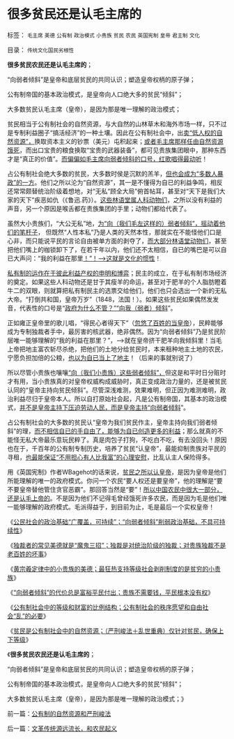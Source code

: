 # 很多贫民还是认毛主席的

标签： `毛主席` `美德` `公有制` `政治模式` `小贵族` `贫民` `农民` `英国宪制` `皇帝` `君主制` `文化` 

目录： `传统文化国民劣根性`

**很多贫民农民还是认毛主席的**；

“向弱者倾斜”是皇帝和底层贫民的共同认识；塑造皇帝权柄的原子弹；

公有制帝国的基本政治模式，是皇帝向人口绝大多的贫民“倾斜”；

大多数贫民认毛主席（皇帝），是因为那是唯一理解的政治模式；

贫民相当于公有制社会的自然资源，与大自然的山林草木和海外市场一样，只不过是专制利益圈子“搞活经济”的一种土壤。因此在公有制社会中，出[卖“低人权的自然资源”，](../../../2011/10/23/占用了国家的土地，贪污了自已的生命.md)换取资本主义的钞票（美元）屯积起来；[或者毛主席那样任由自然资源饿死](../../../2011/1/21/香港模式和日本鬼子“人肉开采”.md)，而出口宝贵的粮食换取“宝贵的武器装备”，都可见贵族集团眼中，那种东西才是“真正的价值”。[而偏偏如毛主席向弱者倾斜的口号，红歌唱得最动听](../../../2011/11/10/君主常见的美德和美国的扩张本性.md)！

占公有制社会绝大多数的贫民，大多数时侯是沉默的羔羊，[但也会成为“多数人暴政”的一方](../../../2010/5/20/泰国动乱原因他信均贫富的多数人暴政.md)。他们之所以沦为“自然资源”，其一是不懂得为自已的利益争鸣，相反还常常颇替统治阶级着想地，对“无私“顾全大局”俯首帖耳，甚至对“天下是我们大家的天下”疾恶如仇（《鲁迅.药》）。[这些林语堂属人科动物们](http://hi.baidu.com/darthchn/blog/item/e7a4e8dbf31a47d2b7fd4858.html)，之所以没有利益的声音，另一个原因是喉舌都在贵族集团的手里；动物们都给代表了。

虽然大小贵族们，“大公无私”地，[为“向（我们毛左这样的）弱者倾斜”，摇动着他们的笔杆子](../../../2011/11/10/黄宗羲定律中的小贵族的美德.md)，
但既然“人性本私”乃是人类的天然本性，那就实在不能怪他们口是心非，而只能说平民的言论自由被单方面的剥夺了，[而大部分林语堂动物们](../../../2011/2/6/正当防卫合法性及温驯的林语堂动物.md)，甚至把他们嘴上的枷锁卸下了，在若干年以内，他们还不太相信，自已的嘴巴是可以自已大声问：“我的利益在那里[！”！——>这就是文化的惯性](../../../2010/3/13/历史惯性耗尽文明才能“升级”.md)！

[私有制的运作在于彼此利益产权的申明和博弈](../../../2011/11/8/私有制建立在产权彼此声明上，（言论自由＝私有制）.md)；民主的成立，在于私有制市场经济的奠定。如果这些人科动物还是甘于其瘦羊的命运，甚至对于肥羊的个人脂肪瞪着牛二的双眼，则就算把私有制民主的选票交给他们，他们也只会选出一个新的无私大帝。“打倒共和国，皇帝万岁”（1848，法国！）。如果这些贫民如果偶然发发音，代表性的口号是“[政府为什么不管？”“向我（弱者）倾斜](http://blog.sina.com.cn/s/blog_5563a64d0100gfpk.html)”。

正如雍正皇帝里的歌儿唱，“得民心者得天下”（[忽悠了百姓的当皇帝](http://darthvad.blog.sohu.com/187664931.html)），民粹能够成为专制独裁者手中，最厉害的核武器，绝非偶然。因为“向弱者倾斜”乃是贫民阶层唯一能够理解的“我的利益在那里？”，——>就在皇帝挤干肥羊向我倾斜里！当毛上帝把地主富农斩尽杀绝，把他们的土地分给贫民时，本来租种地主土地的农民，宁愿负担加倍的公粮，[也以为自已当上了地主](../../../2010/2/1/老百姓不是邪恶的免疫体.md)！（后来的事就别说了）

所以尽管小贵族也嚷嚷[“向（我们小贵族）这些弱者倾斜”，](http://hi.baidu.com/darthchn/blog/item/e35371948a360a42d1135e84.html)但这是和平时日分赃时才有用，当小贵族真的对皇帝权威构成威胁时，真正变成政治力量的，还是被贫民认同的“皇帝主持向贫民倾斜”。尽管深浅难测，效果难明，但正因为难测难明，政治利益尽归于皇帝本人。所以自打原始社会起，凡是公有制帝国，其基本的政治模式，[并不是皇帝主持下压迫劳动人民，而是皇帝主持“向弱者倾斜](../../../2010/12/2/马克思阶级斗争观点和社会政治模型.md)”。

占公有制社会的大多数的贫民认“皇帝为我们贫民作主，皇帝主持向我们弱者倾斜”的理，[而不相信自已的手自由了，能够为自已创造更多的利益](../../../2009/9/3/穷穷相报何时了！弱者知多少！.md)；那么就真的不能怪无私大帝最乐意玩民粹了。真是肉包子打狗，不吃白不吃，有去没回头！原因也在于，千百年的公有制专制历史，培养了贫民“认皇帝”，最能抑制贵族对平民的寻租，[也最能保证“不用担心有人比我富”的心理安慰](../../../2010/3/11/小农意识就是不尊重产权并且损人不利已的行为动机.md)，比乱认主人保险得多。

用《英国宪制》作者WBagehot的话来说，[贫民之所以认皇帝](../../../2010/1/14/两种传统民间势力博羿阻尼民主进程.md)，是因为皇帝是他们所能理解的唯一的政府模式。你问一个农民“要人权还是要皇帝”，他的理解是“要不要皇帝替他管住贪官恶霸”。那回答当然是“要”！[所以中国农民中很大一部分，还是认毛上帝的](../../../2010/2/21/小农意识是中国农村的灾星.md)。不是因为他们不记得毛曾经饿死许多农民，而是因为毛是他们唯一能够理解的政府模式。毛派得益于，到目前为止，毛是最后一个实权皇帝！

《[公民社会的政治基础“广覆盖，可持续”；“向弱者倾斜”削弱政治基础，不具可持续性](../../../2011/11/9/公民社会的政治基础广覆盖，经济基础可持续.md)》

《[独裁者的常见美德就是“魔鬼三招”；独裁是对统治阶级的独裁；对贵族独裁不是老百姓的坏事](../../../2011/11/10/君主常见的美德和美国的扩张本性.md)》

《[黄宗羲定律中的小贵族的美德；最狂热支持等级社会剥削制度的是贫穷的小贵族](../../../2011/11/10/黄宗羲定律中的小贵族的美德.md)》

《[“向弱者倾斜”的代价总是富裕平民付出；贵族不需要钱，平民根本没有权](../../../2011/11/10/贵族不需要钱，平民根本没有权.md)》

《[公有制社会中的等级和财富的比例结构；公有制社会的秩序愿望和自由社会“乱”的必要](../../../2011/11/11/公有制社会中的等级和财富的比例结构.md)》

《[贫民是公有制社会中的自然资源；（严刑峻法＋乱世重典）仅针对贫民，确保上下等级](../../../2011/11/11/公有制的自然资源和严刑峻法.md)》

《**很多贫民农民还是认毛主席的**；

“向弱者倾斜”是皇帝和底层贫民的共同认识；塑造皇帝权柄的原子弹；

公有制帝国的基本政治模式，是皇帝向人口绝大多的贫民“倾斜”；

大多数贫民认毛主席（皇帝），是因为那是唯一理解的政治模式；》



前一篇：[公有制的自然资源和严刑峻法](../../../2011/11/11/公有制的自然资源和严刑峻法.md)

后一篇：[文革传统源远流长，和农民起义](../../../2011/11/11/文革传统源远流长，和农民起义.md)